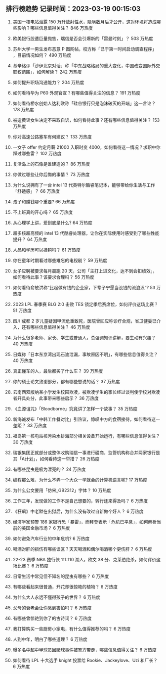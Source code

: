 
## 排行榜趋势 记录时间：2023-03-19 00:15:03
  
  1. 美国一核电站泄露 150 万升放射性水，隐瞒数月后才公开，这对环境将造成哪些影响？哪些信息值得关注？ 846 万热度
    
  2. 欧美银行股遭巨量抛售，瑞信是否会引爆新的「雷曼时刻」？ 503 万热度
    
  3. 苏州大学一男生发布恶意 P 图网帖，校方称「已于第一时间启动调查程序」 ​​​，目前情况如何？ 490 万热度
    
  4. 基辛格评「沙伊北京对话」称「中东战略格局的重大变化，中国改变国际外交职权范围」，如何解读？ 242 万热度
    
  5. 如何提升职场沟通能力？ 204 万热度
    
  6. 如何看待华为 P60 外观官宣？有哪些值得关注的信息？ 191 万热度
    
  7. 如何看待桥水创始人达利欧称「硅谷银行只是泡沫破灭的开端」这一言论？ 178 万热度
    
  8. 被造黄谣女生决定不采取自诉，如何看待此事？还有哪些信息值得关注？ 153 万热度
    
  9. 你对高速公路塞车有何建议？ 133 万热度
    
  10. 一女子 offer 约定月薪 21000 入职时变 4000，如何看待这一情况？求职中你踩过哪些雷？ 102 万热度
    
  11. 复活岛上的石像是谁建造的？ 86 万热度
    
  12. 你做过哪些让你后悔的事情？ 73 万热度
    
  13. 为什么说拥有了一台 intel 13 代英特尔酷睿笔记本，能够带给你生活与工作「舒适感」？ 66 万热度
    
  14. 孩子和赚钱哪个重要? 66 万热度
    
  15. 不上班真的开心吗？ 65 万热度
    
  16. 从心理学上讲，爱到底是什么? 64 万热度
    
  17. 超多核超高频的 intel 13 代酷睿处理器，让你在实际使用时感受到了哪些性能提升？ 64 万热度
    
  18. 人品和学历可以挂钩吗？ 61 万热度
    
  19. 你在童年时期看过哪些难忘的电视剧？ 59 万热度
    
  20. 女子应聘被要求每月晨跑 20 天，公司「主打上进文化，达不到会扣绩效」，如何看待此事？该要求合理吗？ 56 万热度
    
  21. 如何看待俞敏洪称“比起做有钱的企业家，下辈子宁愿当没钱的流浪汉”? 53 万热度
    
  22. 2023 LPL 春季赛 BLG 2:0 击败 TES 锁定季后赛席位，如何评价这场比赛？ 51 万热度
    
  23. 四川成都 2 岁儿童疑因甲流危重致死，医院曾回应称诊疗合规，省卫健委已介入，还有哪些信息值得关注？ 46 万热度
    
  24. 为什么很多老师、家长、学生或普通人，总强调知识讲解，要生动有兴趣？ 40 万热度
    
  25. 日媒称「日本东京湾出现石油泄漏，事故原因不明」，有哪些信息值得关注？ 40 万热度
    
  26. 真正懂车的人，最后都买了什么车？ 39 万热度
    
  27. 你的硕士论文致谢部分，都有哪些想说的话？ 37 万热度
    
  28. 云南西双版纳某小学发生校园欺凌，被欺凌学生的家长经过谈判使学校对欺凌者开具处分，此事带来哪些启示？ 36 万热度
    
  29. 《血源诅咒》「Bloodborne」究竟讲了怎样一个故事？ 35 万热度
    
  30. 新海诚发布「中韩工作餐对比」引热议，惊叹中方的食宿接待，如何看待这一差距？ 33 万热度
    
  31. 福岛第一核电站核污染水排海部分相关设备开始运行，有哪些信息值得关注？ 30 万热度
    
  32. 瑞银集团正就部分或整体收购瑞信一事进行磋商，监管机构称合并两家银行是其「A计划」，如何看待这一举措？ 26 万热度
    
  33. 有哪些昆虫是极为漂亮的？ 24 万热度
    
  34. 编程那么难，为什么不弄一个大众一学就会的计算机语言呢? 17 万热度
    
  35. 为什么公文要用「仿宋_GB2312」字体？ 10 万热度
    
  36. 工作三年，发现做的工作不是自己想要的，转行还来得及吗？ 6 万热度
    
  37. 《狂飙》中老默在出狱后，为什么没有改过自新做个好人？ 6 万热度
    
  38. 经济学家预警 186 家银行恐「暴雷」，而拜登表示「危机已平息」，如何解析当前的美国金融市场？ 6 万热度
    
  39. 如何避免汽车行业的中年危机? 6 万热度
    
  40. 喝酒对肝的损伤有哪些误区？天天喝酒和偶尔喝酒哪个更伤肝？ 6 万热度
    
  41. 22-23 赛季 NBA 独行侠 111:110 湖人，欧文 38 分、克莱伯绝杀，如何评价这场比赛？ 6 万热度
    
  42. 日常生活中常见但不知名的昆虫有哪些？ 6 万热度
    
  43. 有哪些看起来很普通，开花却很惊艳的植物？ 6 万热度
    
  44. 为什么大人永远不懂得孩子的世界？ 6 万热度
    
  45. 父母的衰老会让你感到害怕吗？ 6 万热度
    
  46. 有哪些曾惊艳到你了的古诗词？ 6 万热度
    
  47. 我打算购买一些厨房小家电，有什么值得推荐的吗？ 6 万热度
    
  48. 人到中年，明白了哪些道理？ 6 万热度
    
  49. 曝多名中超中甲球员因赌球事件被警方带走，哪些信息值得关注？ 6 万热度
    
  50. 如何看待 LPL 十大选手 knight 投票给 Rookie、Jackeylove、Uzi 和厂长？ 6 万热度
    